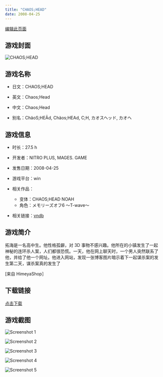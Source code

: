 ```yaml
---
title: "CHAOS;HEAD"
date: 2008-04-25
---
```

[编辑此页面](https://github.com/ACG-3/ADV3-source/blob/main/source/_posts/CHAOS%3BHEAD.md)

## 游戏封面

![CHAOS;HEAD](https%3A//pan.timero.xyz/onedrive/img_lib_001/CHAOS%3BHEAD_cover.avif)


## 游戏名称

- 日文：CHAOS;HEAD
- 英文：Chaos;Head
- 中文：Chaos;Head

- 别名：ChäoS;HEĀd, Chäos;HEAd, C;H, カオスヘッド, カオヘ


## 游戏信息

- 时长：27.5 h
- 开发者：NITRO PLUS, MAGES. GAME
- 发售日期：2008-04-25
- 游戏平台：win
- 相关作品：
   - 变体：CHAOS;HEAD NOAH
   - 角色：メモリーズオフ6 ～T-wave～

- 相关链接：[vndb](https://vndb.org/v382)


## 游戏简介

拓海是一名高中生。他性格孤僻，对 3D 事物不感兴趣。他所在的小镇发生了一起神秘的连环杀人案，人们都很恐慌。一天，他在网上聊天时，一个男人突然联系了他，并给了他一个网址。他进入网站，发现一张博客图片暗示着下一起谋杀案的发生第二天，谋杀案真的发生了

[来自 HimeyaShop］


## 下载链接

[点击下载](https://pan.timero.xyz/onedrive/adv_lib_001/CHAOS%3BHEAD)


## 游戏截图


![Screenshot 1](https%3A//pan.timero.xyz/onedrive/img_lib_001/CHAOS%3BHEAD_Screenshot_1.avif)

![Screenshot 2](https%3A//pan.timero.xyz/onedrive/img_lib_001/CHAOS%3BHEAD_Screenshot_2.avif)

![Screenshot 3](https%3A//pan.timero.xyz/onedrive/img_lib_001/CHAOS%3BHEAD_Screenshot_3.avif)

![Screenshot 4](https%3A//pan.timero.xyz/onedrive/img_lib_001/CHAOS%3BHEAD_Screenshot_4.avif)

![Screenshot 5](https%3A//pan.timero.xyz/onedrive/img_lib_001/CHAOS%3BHEAD_Screenshot_5.avif)

